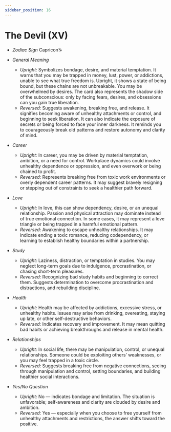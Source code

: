 ```yaml
---
sidebar_position: 16
---
```


# The Devil (XV)

- *Zodiac Sign* Capricon♑️
- *General Meaning*
  - *Upright:* Symbolizes bondage, desire, and material temptation. It warns that you may be trapped in money, lust, power, or addictions, unable to see what true freedom is. Upright, it shows a state of being bound, but these chains are not unbreakable. You may be overwhelmed by desires. The card also represents the shadow side of the subconscious: only by facing fears, desires, and obsessions can you gain true liberation.
  - *Reversed:* Suggests awakening, breaking free, and release. It signifies becoming aware of unhealthy attachments or control, and beginning to seek liberation. It can also indicate the exposure of secrets or being forced to face your inner darkness. It reminds you to courageously break old patterns and restore autonomy and clarity of mind.
- *Career*
  - *Upright:* In career, you may be driven by material temptation, ambition, or a need for control. Workplace dynamics could involve unhealthy dependence or oppression, and even overwork or being chained to profit.
  - *Reversed:* Represents breaking free from toxic work environments or overly dependent career patterns. It may suggest bravely resigning or stepping out of constraints to seek a healthier path forward.
- *Love*
  - *Upright:* In love, this can show dependency, desire, or an unequal relationship. Passion and physical attraction may dominate instead of true emotional connection. In some cases, it may represent a love triangle or being trapped in a harmful emotional pattern.
  - *Reversed:* Awakening to escape unhealthy relationships. It may indicate ending a toxic romance, reducing codependency, or learning to establish healthy boundaries within a partnership.
- *Study*
  - *Upright:* Laziness, distraction, or temptation in studies. You may neglect long-term goals due to indulgence, procrastination, or chasing short-term pleasures.
  - *Reversed:* Recognizing bad study habits and beginning to correct them. Suggests determination to overcome procrastination and distractions, and rebuilding discipline.
- *Health*
  - *Upright:* Health may be affected by addictions, excessive stress, or unhealthy habits. Issues may arise from drinking, overeating, staying up late, or other self-destructive behaviors.
  - *Reversed:* Indicates recovery and improvement. It may mean quitting bad habits or achieving breakthroughs and release in mental health.
- *Relationships*
  - *Upright:* In social life, there may be manipulation, control, or unequal relationships. Someone could be exploiting others’ weaknesses, or you may feel trapped in a toxic circle.
  - *Reversed:* Suggests breaking free from negative connections, seeing through manipulation and control, setting boundaries, and building healthier social interactions.

- *Yes/No Question*
  - *Upright:* No — indicates bondage and limitation. The situation is unfavorable; self-awareness and clarity are clouded by desire and ambition.
  - *Reversed:* Yes — especially when you choose to free yourself from unhealthy attachments and restrictions, the answer shifts toward the positive.
